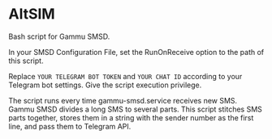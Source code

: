 # AltSIM

Bash script for Gammu SMSD.

In your SMSD Configuration File, set the RunOnReceive option to the path of this script.

Replace `YOUR TELEGRAM BOT TOKEN` and `YOUR CHAT ID` according to your Telegram bot settings. Give the script execution privilege.

The script runs every time gammu-smsd.service receives new SMS. Gammu SMSD divides a long SMS to several parts. This script stitches SMS parts together, stores them in a string with the sender number as the first line, and pass them to Telegram API.
